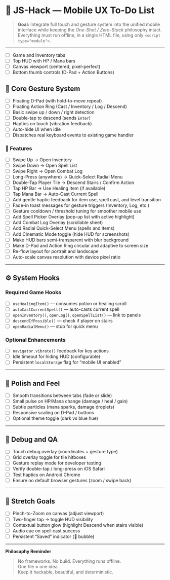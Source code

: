 # 📱 JS-Hack — Mobile UX To-Do List

> **Goal:** Integrate full touch and gesture system into the unified mobile interface while keeping the *One-Shot / Zero-Stack* philosophy intact.  
> Everything must run offline, in a single HTML file, using only `<script type="module">`.

---

- [ ] Game and Inventory tabs
- [ ] Top HUD with HP / Mana bars
- [ ] Canvas viewport (centered, pixel-perfect)
- [ ] Bottom thumb controls (D-Pad + Action Buttons)

## 🎯 Core Gesture System

- [ ] Floating D-Pad (with hold-to-move repeat)
- [ ] Floating Action Ring (Cast / Inventory / Log / Descend)
- [ ] Basic swipe up / down / right detection
- [ ] Double-tap to descend (sends `Enter`)
- [ ] Haptics on touch (vibration feedback)
- [ ] Auto-hide UI when idle
- [ ] Dispatches real keyboard events to existing game handler

### 🚧 Features
- [ ] Swipe Up → Open Inventory
- [ ] Swipe Down → Open Spell List
- [ ] Swipe Right → Open Combat Log
- [ ] Long-Press (anywhere) → Quick-Select Radial Menu
- [ ] Double-Tap Player Tile → Descend Stairs / Confirm Action
- [ ] Tap HP Bar → Use Healing Item (if available)
- [ ] Tap Mana Bar → Auto-Cast Current Spell
- [ ] Add gentle haptic feedback for item use, spell cast, and level transition
- [ ] Fade-in toast messages for gesture triggers (Inventory, Log, etc.)
- [ ] Gesture cooldown / threshold tuning for smoother mobile use
- [ ] Add Spell Picker Overlay (pop-up list with active highlight)
- [ ] Add Combat Log Overlay (scrollable sheet)
- [ ] Add Radial Quick-Select Menu (spells and items)
- [ ] Add Cinematic Mode toggle (hide HUD for screenshots)
- [ ] Make HUD bars semi-transparent with blur background
- [ ] Make D-Pad and Action Ring circular and adaptive to screen size
- [ ] Re-flow layout for portrait and landscape
- [ ] Auto-scale canvas resolution with device pixel ratio

---

## ⚙️ System Hooks

### Required Game Hooks
- [ ] `useHealingItem()` — consumes potion or healing scroll
- [ ] `autoCastCurrentSpell()` — auto-casts current spell
- [ ] `openInventory()`, `openLog()`, `openSpellList()` — link to panels
- [ ] `descendIfPossible()` — check if player on stairs
- [ ] `openRadialMenu()` — stub for quick menu

### Optional Enhancements
- [ ] `navigator.vibrate()` feedback for key actions
- [ ] Idle timeout for hiding HUD (configurable)
- [ ] Persistent `localStorage` flag for “mobile UI enabled”

---

## 💅 Polish and Feel
- [ ] Smooth transitions between tabs (fade or slide)
- [ ] Small pulse on HP/Mana change (damage / heal / gain)
- [ ] Subtle particles (mana sparks, damage droplets)
- [ ] Responsive scaling on D-Pad / buttons
- [ ] Optional theme toggle (dark vs blue hue)

---

## 🧩 Debug and QA
- [ ] Touch debug overlay (coordinates + gesture type)
- [ ] Grid overlay toggle for tile hitboxes
- [ ] Gesture replay mode for developer testing
- [ ] Verify double-tap / long-press on iOS Safari
- [ ] Test haptics on Android Chrome
- [ ] Ensure no default browser gestures (zoom / swipe back)

---

## 🧠 Stretch Goals
- [ ] Pinch-to-Zoom on canvas (adjust viewport)
- [ ] Two-finger tap → toggle HUD visibility
- [ ] Contextual button glow (highlight Descend when stairs visible)
- [ ] Audio cue on spell cast success
- [ ] Persistent “Saved” indicator (💾 bubble)

---

**Philosophy Reminder**  
> No frameworks. No build. Everything runs offline.  
> One file = one idea.  
> Keep it hackable, beautiful, and deterministic.
